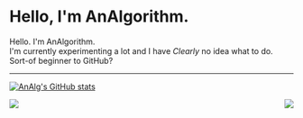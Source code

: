# Hello, I'm AnAlgorithm.

Hello. I'm AnAlgorithm. <br>
I'm currently experimenting a lot and I have *Clearly* no idea what to do. <br>
Sort-of beginner to GitHub? <hr>

<!-- Github Stats card and stuff -->
[![AnAlg's GitHub stats](https://github-readme-stats.vercel.app/api?username=analgorithm&theme=github_dark)](https://github.com/analgorithm/AnAlgorithm)

<a href="https://github.com/analgorithm/analgorithm">
  <img align="left" src="https://github-readme-stats.vercel.app/api/pin/?username=analgorithm&repo=bork-bork-bork&theme=github_dark" />
  <img align="right" src="https://github-readme-stats.vercel.app/api/pin/?username=analgorithm&repo=micro-coin&theme=github_dark" style="margin:0px;"/>
</a>
